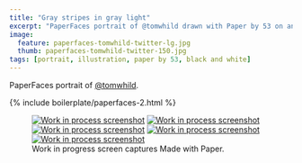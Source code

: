 ```yaml
---
title: "Gray stripes in gray light"
excerpt: "PaperFaces portrait of @tomwhild drawn with Paper by 53 on an iPad."
image: 
  feature: paperfaces-tomwhild-twitter-lg.jpg
  thumb: paperfaces-tomwhild-twitter-150.jpg
tags: [portrait, illustration, paper by 53, black and white]
---
```


PaperFaces portrait of [@tomwhild](http://twitter.com/tomwhild).

{% include boilerplate/paperfaces-2.html %}

<figure class="third">
	<a href="{{ site.url }}/images/paperfaces-tomwhild-process-1-lg.jpg"><img src="{{ site.url }}/images/paperfaces-tomwhild-process-1-600.jpg" alt="Work in process screenshot"></a>
	<a href="{{ site.url }}/images/paperfaces-tomwhild-process-2-lg.jpg"><img src="{{ site.url }}/images/paperfaces-tomwhild-process-2-600.jpg" alt="Work in process screenshot"></a>
	<a href="{{ site.url }}/images/paperfaces-tomwhild-process-3-lg.jpg"><img src="{{ site.url }}/images/paperfaces-tomwhild-process-3-600.jpg" alt="Work in process screenshot"></a>
	<a href="{{ site.url }}/images/paperfaces-tomwhild-process-4-lg.jpg"><img src="{{ site.url }}/images/paperfaces-tomwhild-process-4-600.jpg" alt="Work in process screenshot"></a>
	<a href="{{ site.url }}/images/paperfaces-tomwhild-process-5-lg.jpg"><img src="{{ site.url }}/images/paperfaces-tomwhild-process-5-600.jpg" alt="Work in process screenshot"></a>
	<figcaption>Work in progress screen captures Made with Paper.</figcaption>
</figure>